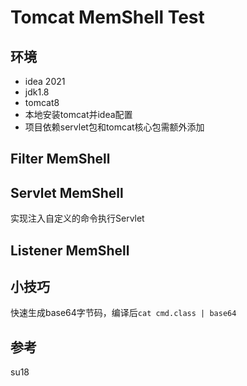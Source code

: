# Tomcat MemShell Test
## 环境
- idea 2021
- jdk1.8
- tomcat8
- 本地安装tomcat并idea配置
- 项目依赖servlet包和tomcat核心包需额外添加
## Filter MemShell

## Servlet MemShell
实现注入自定义的命令执行Servlet
## Listener MemShell
## 小技巧
快速生成base64字节码，编译后`cat cmd.class | base64`
## 参考
su18

